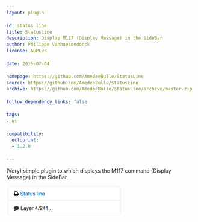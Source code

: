 ```yaml
---
layout: plugin

id: status_line
title: StatusLine
description: Display M117 (Display Message) in the SideBar
author: Philippe Vanhaesendonck
license: AGPLv3

date: 2015-07-04

homepage: https://github.com/AmedeeBulle/StatusLine
source: https://github.com/AmedeeBulle/StatusLine
archive: https://github.com/AmedeeBulle/StatusLine/archive/master.zip

follow_dependency_links: false

tags:
- ui

compatibility:
  octoprint:
  - 1.2.0

---
```


(Very) simple plugin to which displays the M117 command (Display Message) in the SideBar.

![SiteBar](https://raw.githubusercontent.com/AmedeeBulle/StatusLine/master/status_line.png)